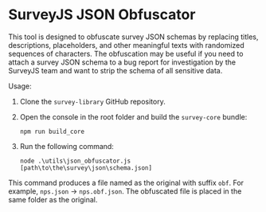 # SurveyJS JSON Obfuscator

This tool is designed to obfuscate survey JSON schemas by replacing titles, descriptions, placeholders, and other meaningful texts with randomized sequences of characters. The obfuscation may be useful if you need to attach a survey JSON schema to a bug report for investigation by the SurveyJS team and want to strip the schema of all sensitive data.

Usage:

1. Clone the `survey-library` GitHub repository.
2. Open the console in the root folder and build the `survey-core` bundle:

    ```
    npm run build_core
    ```

3. Run the following command:

    ```
    node .\utils\json_obfuscator.js [path\to\the\survey\json\schema.json]
    ```

This command produces a file named as the original with suffix `obf`. For example, `nps.json` → `nps.obf.json`. The obfuscated file is placed in the same folder as the original.
